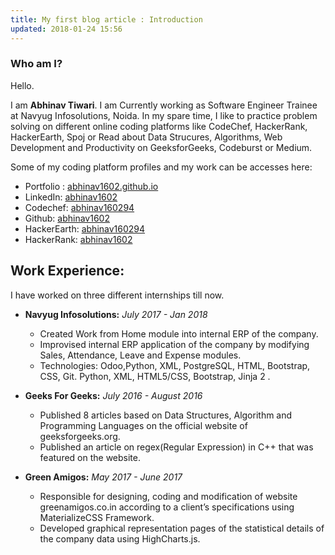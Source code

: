 ```yaml
---
title: My first blog article : Introduction
updated: 2018-01-24 15:56
---
```


### Who am I?

Hello.

I am **Abhinav Tiwari**. 
I am Currently working as Software Engineer Trainee at Navyug Infosolutions, Noida. In my spare time, I like to practice problem solving on different online coding platforms like CodeChef, HackerRank, HackerEarth, Spoj or 
Read about Data Strucures, Algorithms, Web Development and Productivity on GeeksforGeeks, Codeburst or Medium.

Some of my coding platform profiles and my work can be accesses here:
* Portfolio : [abhinav1602.github.io](https://abhinav1602.github.io)
* LinkedIn: [abhinav1602](https://www.linkedin.com/in/abhinav1602/)
* Codechef: [abhinav160294](https://www.codechef.com/users/abhinav160294)
* Github: [abhinav1602](https://github.com/abhinav1602)
* HackerEarth: [abhinav160294](https://www.hackerearth.com/@abhinav160294)
* HackerRank: [abhinav1602](https://www.hackerrank.com/abhinav160294)


## Work Experience:
I have worked on three different internships till now.

* **Navyug Infosolutions:** *July 2017 - Jan 2018*
    * Created Work from Home module into internal ERP of the
    company.
    * Improvised internal ERP application of the company by modifying
    Sales, Attendance, Leave and Expense modules.
    * Technologies: Odoo,Python, XML, PostgreSQL, HTML, Bootstrap,
    CSS, Git. Python, XML, HTML5/CSS, Bootstrap, Jinja 2 .

* **Geeks For Geeks:** *July 2016 - August 2016*
    * Published 8 articles based on Data Structures, Algorithm and
    Programming Languages on the official website of
    geeksforgeeks.org.
    * Published an article on regex(Regular Expression) in C++ that was
    featured on the website.

* **Green Amigos:** *May 2017 - June 2017*
    * Responsible for designing, coding and modification of website
    greenamigos.co.in according to a client’s specifications using
    MaterializeCSS Framework.
    * Developed graphical representation pages of the statistical
    details of the company data using HighCharts.js.
